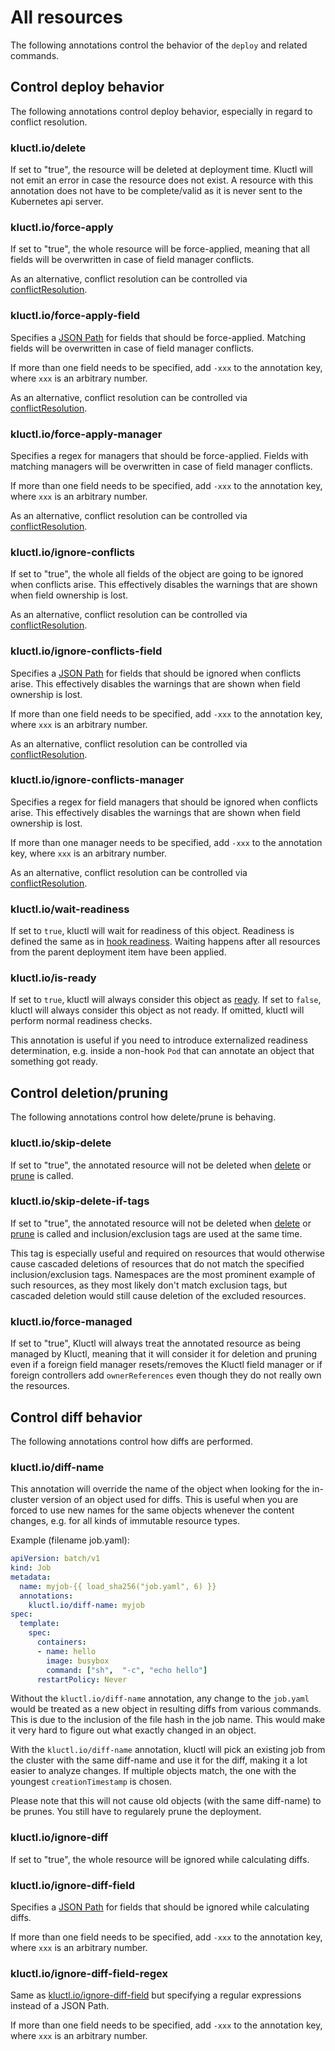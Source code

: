 <!-- This comment is uncommented when auto-synced to www-kluctl.io

---
title: "All resources"
linkTitle: "All resources"
weight: 1
description: >
  Annotations on all resources
---
-->

# All resources

The following annotations control the behavior of the `deploy` and related commands.

## Control deploy behavior

The following annotations control deploy behavior, especially in regard to conflict resolution.

### kluctl.io/delete
If set to "true", the resource will be deleted at deployment time. Kluctl will not emit an error in case the resource
does not exist. A resource with this annotation does not have to be complete/valid as it is never sent to the Kubernetes
api server.

### kluctl.io/force-apply
If set to "true", the whole resource will be force-applied, meaning that all fields will be overwritten in case of
field manager conflicts.

As an alternative, conflict resolution can be controlled via [conflictResolution](../deployment-yml.md#conflictresolution).

### kluctl.io/force-apply-field
Specifies a [JSON Path](https://goessner.net/articles/JsonPath/) for fields that should be force-applied. Matching
fields will be overwritten in case of field manager conflicts.

If more than one field needs to be specified, add `-xxx` to the annotation key, where `xxx` is an arbitrary number.

As an alternative, conflict resolution can be controlled via [conflictResolution](../deployment-yml.md#conflictresolution).

### kluctl.io/force-apply-manager
Specifies a regex for managers that should be force-applied. Fields with matching managers will be overwritten in
case of field manager conflicts.

If more than one field needs to be specified, add `-xxx` to the annotation key, where `xxx` is an arbitrary number.

As an alternative, conflict resolution can be controlled via [conflictResolution](../deployment-yml.md#conflictresolution).

### kluctl.io/ignore-conflicts
If set to "true", the whole all fields of the object are going to be ignored when conflicts arise.
This effectively disables the warnings that are shown when field ownership is lost.

As an alternative, conflict resolution can be controlled via [conflictResolution](../deployment-yml.md#conflictresolution).

### kluctl.io/ignore-conflicts-field
Specifies a [JSON Path](https://goessner.net/articles/JsonPath/) for fields that should be ignored when conflicts arise.
This effectively disables the warnings that are shown when field ownership is lost.

If more than one field needs to be specified, add `-xxx` to the annotation key, where `xxx` is an arbitrary number.

As an alternative, conflict resolution can be controlled via [conflictResolution](../deployment-yml.md#conflictresolution).

### kluctl.io/ignore-conflicts-manager
Specifies a regex for field managers that should be ignored when conflicts arise.
This effectively disables the warnings that are shown when field ownership is lost.

If more than one manager needs to be specified, add `-xxx` to the annotation key, where `xxx` is an arbitrary number.

As an alternative, conflict resolution can be controlled via [conflictResolution](../deployment-yml.md#conflictresolution).

### kluctl.io/wait-readiness
If set to `true`, kluctl will wait for readiness of this object. Readiness is defined
the same as in [hook readiness](../../deployments/readiness.md). Waiting happens after all resources from the parent 
deployment item have been applied.

### kluctl.io/is-ready
If set to `true`, kluctl will always consider this object as [ready](../../deployments/readiness.md). If set to `false`,
kluctl will always consider this object as not ready. If omitted, kluctl will perform normal readiness checks.

This annotation is useful if you need to introduce externalized readiness determination, e.g. inside a non-hook `Pod`
that can annotate an object that something got ready.

## Control deletion/pruning

The following annotations control how delete/prune is behaving.

### kluctl.io/skip-delete
If set to "true", the annotated resource will not be deleted when [delete](../../commands/delete.md) or
[prune](../../commands/prune.md) is called.

### kluctl.io/skip-delete-if-tags
If set to "true", the annotated resource will not be deleted when [delete](../../commands/delete.md) or
[prune](../../commands/prune.md) is called and inclusion/exclusion tags are used at the same time.

This tag is especially useful and required on resources that would otherwise cause cascaded deletions of resources that
do not match the specified inclusion/exclusion tags. Namespaces are the most prominent example of such resources, as
they most likely don't match exclusion tags, but cascaded deletion would still cause deletion of the excluded resources.

### kluctl.io/force-managed
If set to "true", Kluctl will always treat the annotated resource as being managed by Kluctl, meaning that it will
consider it for deletion and pruning even if a foreign field manager resets/removes the Kluctl field manager or if
foreign controllers add `ownerReferences` even though they do not really own the resources.

## Control diff behavior

The following annotations control how diffs are performed.

### kluctl.io/diff-name
This annotation will override the name of the object when looking for the in-cluster version of an object used for
diffs. This is useful when you are forced to use new names for the same objects whenever the content changes, e.g.
for all kinds of immutable resource types.

Example (filename job.yaml):
```yaml
apiVersion: batch/v1
kind: Job
metadata:
  name: myjob-{{ load_sha256("job.yaml", 6) }}
  annotations:
    kluctl.io/diff-name: myjob
spec:
  template:
    spec:
      containers:
      - name: hello
        image: busybox
        command: ["sh",  "-c", "echo hello"]
      restartPolicy: Never
```

Without the `kluctl.io/diff-name` annotation, any change to the `job.yaml` would be treated as a new object in resulting
diffs from various commands. This is due to the inclusion of the file hash in the job name. This would make it very hard
to figure out what exactly changed in an object.

With the `kluctl.io/diff-name` annotation, kluctl will pick an existing job from the cluster with the same diff-name
and use it for the diff, making it a lot easier to analyze changes. If multiple objects match, the one with the youngest
`creationTimestamp` is chosen.

Please note that this will not cause old objects (with the same diff-name) to be prunes. You still have to regularely
prune the deployment.

### kluctl.io/ignore-diff
If set to "true", the whole resource will be ignored while calculating diffs.

### kluctl.io/ignore-diff-field
Specifies a [JSON Path](https://goessner.net/articles/JsonPath/) for fields that should be ignored while calculating
diffs.

If more than one field needs to be specified, add `-xxx` to the annotation key, where `xxx` is an arbitrary number.

### kluctl.io/ignore-diff-field-regex
Same as [kluctl.io/ignore-diff-field](#kluctlioignore-diff-field) but specifying a regular expressions instead of a
JSON Path.

If more than one field needs to be specified, add `-xxx` to the annotation key, where `xxx` is an arbitrary number.
